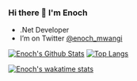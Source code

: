 ### Hi there 👋 I'm Enoch
- .Net Developer
- I’m on Twitter [@enoch_mwangi](https://twitter.com/enoch_mwangi)

[![Enoch's Github Stats](https://github-readme-stats.vercel.app/api?username=IamEnoch&count_private=true&show_icons=true&theme=dracula)](https://github.com/anuraghazra/github-readme-stats)          [![Top Langs](https://github-readme-stats.vercel.app/api/top-langs/?username=IamEnoch&layout=compact&theme=dracula)](https://github.com/anuraghazra/github-readme-stats)

[![Enoch's wakatime stats](https://github-readme-stats.vercel.app/api/wakatime?username=@Bifrost&layout=compact&theme=dracula)](https://github.com/anuraghazra/github-readme-stats)
